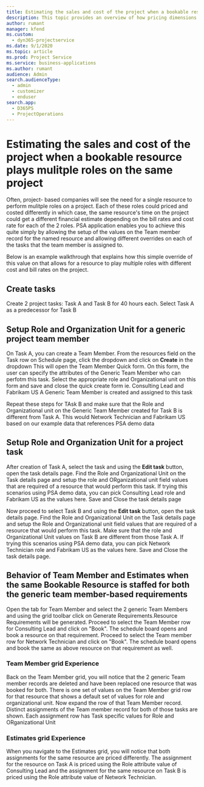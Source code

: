 ```yaml
---
title: Estimating the sales and cost of the project when a bookable resource plays mulitple roles on the same project 
description: This topic provides an overview of how pricing dimensions can be used to support pricing and costing for a resource that plays mulitple roles on a project.
author: rumant
manager: kfend
ms.custom: 
  - dyn365-projectservice
ms.date: 9/1/2020
ms.topic: article
ms.prod: Project Service
ms.service: business-applications
ms.author: rumant
audience: Admin
search.audienceType: 
  - admin
  - customizer
  - enduser
search.app: 
  - D365PS
  - ProjectOperations
---
```


# Estimating the sales and cost of the project when a bookable resource plays mulitple roles on the same project

Often, project- based companies will see the need for a single resource to perform mulitple roles on a project. Each of these roles could priced and costed differently in which case, the same resource's time on the project could get a different financial estimate depending on the bill rates and cost rate for each of the 2 roles. PSA application enables you to achieve this quite simply by allowing the setup of the values on the Team member record for the named resource and allowing different overrides on each of the tasks that the team member is assigned to.

Below is an example walkthrough that explains how this simple override of this value on that allows for a resource to play multiple roles with different cost and bill rates on the project.

## Create tasks
Create 2 project tasks: Task A and Task B for 40 hours each. Select Task A as a predecessor for Task B

## Setup Role and Organization Unit for a generic project team member

On Task A, you can create a Team Member. From the resources field on the Task row on Schedule page, click the dropdown and click on **Create** in the dropdown
This will open the Team Member Quick form.
On this form, the user can specify the attributes of the Generic Team Member who can perfotm this task.
Select the appropriate role and Organizational unit on this form and save and close the quick create form ie. Consulting Lead and Fabrikam US
A Generic Team Member is created and assigned to this task 

Repeat these steps for TAsk B and make sure that the Role and Organizational unit on the Generic Team Member created for Task B is different from Task A. This would Network Technician and Fabrikam US based on our example data that references PSA demo data 

## Setup Role and Organization Unit for a project task

After creation of Task A, select the task and using the **Edit task** button, open the task details  page.
Find the Role and Organizational Unit on the Task details page and setup the role and ORganizational unit field values that are required of a resource that would perform this task. If trying this scenarios using PSA demo data, you can pick Consulting Lead role and Fabrikam US as the values here.
Save and Close the task details page 

Now proceed to select Task B and using the **Edit task** button, open the task details  page.
Find the Role and Organizational Unit on the Task details page and setup the Role and Organizational unit field values that are required of a resource that would perform this task. Make sure that the role and Organizational Unit values on Task B are different from those Task A. If trying this scenarios using PSA demo data, you can pick Network Technician role and Fabrikam US as the values here.
Save and Close the task details page. 

## Behavior of Team Member and Estimates when the same Bookable Resource is staffed for both the generic team member-based requirements

Open the tab for Team Member and select the 2 generic Team Members and using the grid toolbar click on Generate Requirements.Resource Requirements will be generated. 
Proceed to select the Team Member row for Consulting Lead and click on "Book". The schedule board opens and book a resource on that requirement.
Proceed to select the Team member row for Network Technician and click on "Book". The schedule board opens and book the same as above resource on that requirement as well.

### Team Member grid Experience
Back on the Team Member grid, you will notice that the 2 generic Team member records are deleted and have been replaced one resource that was booked for both. There is one set of values on the Team Member grid row for that resource that shows a default set of values for role and organizational unit.
Now expand the row of that Team Member record. Distinct assignments of the Team member record for both of those tasks are shown. Each assignment row has Task specific values for Role and ORganizational Unit    
### Estimates grid Experience
When you navigate to the Estimates grid, you will notice that both assignments for the same resource are priced differently.
The assignment for the resource on Task A is priced using the Role attribute value of Consulting Lead and the assignment for the same resource on Task B is priced using the Role attribute value of Network Technician.





